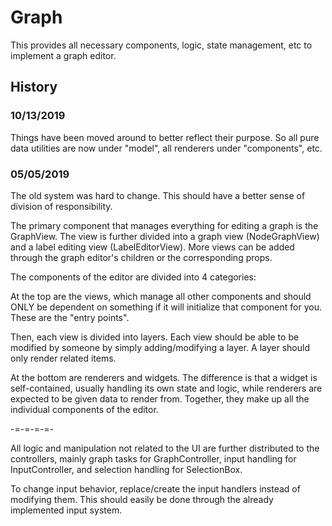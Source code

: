 # Graph

This provides all necessary components, logic, state management, etc to implement a graph editor.

## History
### 10/13/2019
Things have been moved around to better reflect their purpose. So all pure data utilities are now under "model", all renderers under "components", etc.

### 05/05/2019
The old system was hard to change. This should have a better sense of division of responsibility.

The primary component that manages everything for editing a graph is the GraphView. The view is further divided into a graph view (NodeGraphView) and a label editing view (LabelEditorView). More views can be added through the graph editor's children or the corresponding props.

The components of the editor are divided into 4 categories:

At the top are the views, which manage all other components and should ONLY be dependent on something if it will initialize that component for you. These are the "entry points".

Then, each view is divided into layers. Each view should be able to be modified by someone by simply adding/modifying a layer. A layer should only render related items.

At the bottom are renderers and widgets. The difference is that a widget is self-contained, usually handling its own state and logic, while renderers are expected to be given data to render from. Together, they make up all the individual components of the editor.

-=-=-=-=-

All logic and manipulation not related to the UI are further distributed to the controllers, mainly graph tasks for GraphController, input handling for InputController, and selection handling for SelectionBox.

To change input behavior, replace/create the input handlers instead of modifying them. This should easily be done through the already implemented input system.